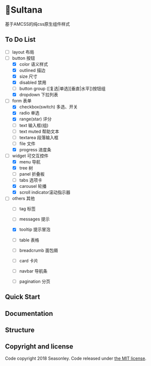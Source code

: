 # 🍇Sultana
基于AMCSS的纯css原生组件样式

## To Do List
* [ ] layout 布局
* [ ] button 按钮
    * [x] color 语义样式
    * [x] outlined 描边
    * [x] size 尺寸
    * [x] disabled 禁用
    * [ ] button group ([复选|单选][垂直|水平])按钮组
    * [x] dropdown 下拉列表
* [ ] form 表单
    * [x] checkbox(switch) 多选、开关
    * [x] radio 单选
    * [x] range(star) 评分
    * [ ] text 输入框(组)
    * [ ] text muted 帮助文本
    * [ ] textarea 段落输入框
    * [ ] file 文件
    * [x] progress 进度条
* [ ] widget 可交互控件
    * [x] menu 导航
    * [x] tree 树
    * [ ] panel 折叠板
    * [ ] tabs 选项卡
    * [x] carousel 轮播
    * [x] scroll indicator滚动指示器
* [ ] others 其他
    * [ ] tag 标签
    * [ ] messages 提示
    * [x] tooltip 提示冒泡
    * [ ] table 表格
    * [ ] breadcrumb 面包屑
    * [ ] card 卡片
    * [ ] navbar 导航条
    * [ ] pagination 分页


## Quick Start

## Documentation

## Structure

## Copyright and license
Code copyright 2018 Seasonley. Code released under [the MIT license](https://github.com/Seasonley/Sultana/blob/master/LICENSE).
